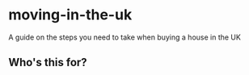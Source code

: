 # moving-in-the-uk
A guide on the steps you need to take when buying a house in the UK

## Who's this for?


